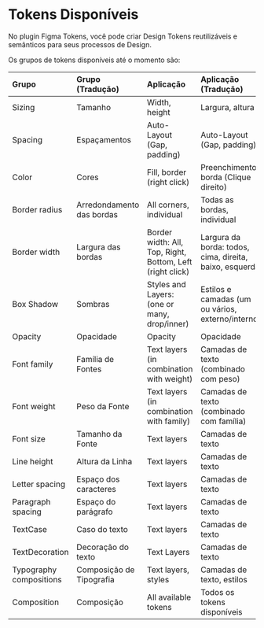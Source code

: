 # Tokens Disponíveis

No plugin Figma Tokens, você pode criar Design Tokens reutilizáveis e semânticos para seus processos de Design.

Os grupos de tokens disponíveis até o momento são:

| Grupo                   | Grupo (Tradução)           | Aplicação                                     | Aplicação (Tradução)                                 | Type |
| :---------------------- | :------------------------- | :-------------------------------------------- | :--------------------------------------------------- | ---- |
| Sizing                  | Tamanho                    | Width, height                                 | Largura, altura                                      | `sizing` |
| Spacing                 | Espaçamentos               | Auto-Layout (Gap, padding)                    | Auto-Layout (Gap, padding)                           | `spacing` |
| Color                   | Cores                      | Fill, border (right click)                    | Preenchimento, borda (Clique direito)                | `color` |
| Border radius           | Arredondamento das bordas  | All corners, individual                       | Todas as bordas, individual                          | `borderRadius` |
| Border width            | Largura das bordas         | Border width: All, Top, Right, Bottom, Left (right click) | Largura da borda: todos, cima, direita, baixo, esquerda| |
| Box Shadow              | Sombras                    | Styles and Layers: (one or many, drop/inner)  | Estilos e camadas (um ou vários, externo/interno)    | `boxShadow` |
| Opacity                 | Opacidade                  | Opacity                                       | Opacidade                                            | `opacity` |
| Font family             | Família de Fontes          | Text layers (in combination with weight)      | Camadas de texto (combinado com peso)                | `fontFamilies` |
| Font weight             | Peso da Fonte              | Text layers (in combination with family)      | Camadas de texto (combinado com família)             | `fontWeights` |
| Font size               | Tamanho da Fonte           | Text layers                                   | Camadas de texto                                     | `fontSizes` |
| Line height             | Altura da Linha            | Text layers                                   | Camadas de texto                                     | `lineHeight` |
| Letter spacing          | Espaço dos caracteres      | Text layers                                   | Camadas de texto                                     | `letterSpacing` |
| Paragraph spacing       | Espaço do parágrafo        | Text layers                                   | Camadas de texto                                     | `paragraphSpacing` |
| TextCase                | Caso do texto              | Text layers                                   | Camadas de texto                                     | `textCase` |
| TextDecoration          | Decoração do texto         | Text Layers                                   | Camadas de texto                                     | `textDecoration` |
| Typography compositions | Composição de Tipografia   | Text layers, styles                           | Camadas de texto, estilos                            | `typography` |
| Composition             | Composição                 | All available tokens                          | Todos os tokens disponíveis                          | `composition` |

